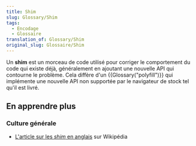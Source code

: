 ```yaml
---
title: Shim
slug: Glossary/Shim
tags:
  - Encodage
  - Glossaire
translation_of: Glossary/Shim
original_slug: Glossaire/Shim
---
```

Un **shim** est un morceau de code utilisé pour corriger le comportement du code qui existe déjà, généralement en ajoutant une nouvelle API qui contourne le problème. Cela diffère d'un {{Glossary("polyfill")}} qui implémente une nouvelle API non supportée par le navigateur de stock tel qu'il est livré.

## En apprendre plus

### Culture générale

- [L'article sur les <i lang="en">shim</i> en anglais](https://en.wikipedia.org/wiki/Shim_(computing)) sur Wikipédia
